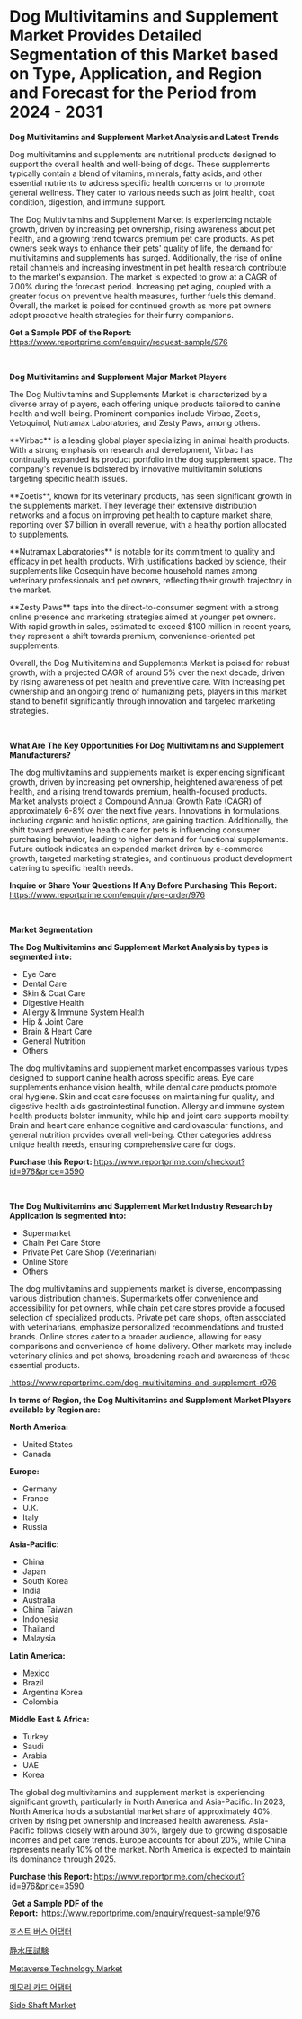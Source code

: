 <p><h1>Dog Multivitamins and Supplement Market Provides Detailed Segmentation of this Market based on Type, Application, and Region and Forecast for the Period from 2024 - 2031</h1></p><p><strong>Dog Multivitamins and Supplement Market Analysis and Latest Trends</strong></p>
<p><p>Dog multivitamins and supplements are nutritional products designed to support the overall health and well-being of dogs. These supplements typically contain a blend of vitamins, minerals, fatty acids, and other essential nutrients to address specific health concerns or to promote general wellness. They cater to various needs such as joint health, coat condition, digestion, and immune support.</p><p>The Dog Multivitamins and Supplement Market is experiencing notable growth, driven by increasing pet ownership, rising awareness about pet health, and a growing trend towards premium pet care products. As pet owners seek ways to enhance their pets' quality of life, the demand for multivitamins and supplements has surged. Additionally, the rise of online retail channels and increasing investment in pet health research contribute to the market's expansion. The market is expected to grow at a CAGR of 7.00% during the forecast period. Increasing pet aging, coupled with a greater focus on preventive health measures, further fuels this demand. Overall, the market is poised for continued growth as more pet owners adopt proactive health strategies for their furry companions.</p></p>
<p><strong>Get a Sample PDF of the Report:&nbsp;</strong> <a href="https://www.reportprime.com/enquiry/request-sample/976">https://www.reportprime.com/enquiry/request-sample/976</a></p>
<p>&nbsp;</p>
<p><strong>Dog Multivitamins and Supplement Major Market Players</strong></p>
<p><p>The Dog Multivitamins and Supplements Market is characterized by a diverse array of players, each offering unique products tailored to canine health and well-being. Prominent companies include Virbac, Zoetis, Vetoquinol, Nutramax Laboratories, and Zesty Paws, among others.</p><p>**Virbac** is a leading global player specializing in animal health products. With a strong emphasis on research and development, Virbac has continually expanded its product portfolio in the dog supplement space. The company's revenue is bolstered by innovative multivitamin solutions targeting specific health issues.</p><p>**Zoetis**, known for its veterinary products, has seen significant growth in the supplements market. They leverage their extensive distribution networks and a focus on improving pet health to capture market share, reporting over $7 billion in overall revenue, with a healthy portion allocated to supplements.</p><p>**Nutramax Laboratories** is notable for its commitment to quality and efficacy in pet health products. With justifications backed by science, their supplements like Cosequin have become household names among veterinary professionals and pet owners, reflecting their growth trajectory in the market.</p><p>**Zesty Paws** taps into the direct-to-consumer segment with a strong online presence and marketing strategies aimed at younger pet owners. With rapid growth in sales, estimated to exceed $100 million in recent years, they represent a shift towards premium, convenience-oriented pet supplements.</p><p>Overall, the Dog Multivitamins and Supplements Market is poised for robust growth, with a projected CAGR of around 5% over the next decade, driven by rising awareness of pet health and preventive care. With increasing pet ownership and an ongoing trend of humanizing pets, players in this market stand to benefit significantly through innovation and targeted marketing strategies.</p></p>
<p>&nbsp;</p>
<p><strong>What Are The Key Opportunities For Dog Multivitamins and Supplement Manufacturers?</strong></p>
<p><p>The dog multivitamins and supplements market is experiencing significant growth, driven by increasing pet ownership, heightened awareness of pet health, and a rising trend towards premium, health-focused products. Market analysts project a Compound Annual Growth Rate (CAGR) of approximately 6-8% over the next five years. Innovations in formulations, including organic and holistic options, are gaining traction. Additionally, the shift toward preventive health care for pets is influencing consumer purchasing behavior, leading to higher demand for functional supplements. Future outlook indicates an expanded market driven by e-commerce growth, targeted marketing strategies, and continuous product development catering to specific health needs.</p></p>
<p><strong>Inquire or Share Your Questions If Any Before Purchasing This Report:</strong> <a href="https://www.reportprime.com/enquiry/pre-order/976">https://www.reportprime.com/enquiry/pre-order/976</a></p>
<p>&nbsp;</p>
<p><strong>Market Segmentation</strong></p>
<p><strong>The Dog Multivitamins and Supplement Market Analysis by types is segmented into:</strong></p>
<p><ul><li>Eye Care</li><li>Dental Care</li><li>Skin & Coat Care</li><li>Digestive Health</li><li>Allergy & Immune System Health</li><li>Hip & Joint Care</li><li>Brain & Heart Care</li><li>General Nutrition</li><li>Others</li></ul></p>
<p><p>The dog multivitamins and supplement market encompasses various types designed to support canine health across specific areas. Eye care supplements enhance vision health, while dental care products promote oral hygiene. Skin and coat care focuses on maintaining fur quality, and digestive health aids gastrointestinal function. Allergy and immune system health products bolster immunity, while hip and joint care supports mobility. Brain and heart care enhance cognitive and cardiovascular functions, and general nutrition provides overall well-being. Other categories address unique health needs, ensuring comprehensive care for dogs.</p></p>
<p><strong>Purchase this Report:&nbsp;</strong><a href="https://www.reportprime.com/checkout?id=976&price=3590">https://www.reportprime.com/checkout?id=976&price=3590</a></p>
<p>&nbsp;</p>
<p><strong>The Dog Multivitamins and Supplement Market Industry Research by Application is segmented into:</strong></p>
<p><ul><li>Supermarket</li><li>Chain Pet Care Store</li><li>Private Pet Care Shop (Veterinarian)</li><li>Online Store</li><li>Others</li></ul></p>
<p><p>The dog multivitamins and supplements market is diverse, encompassing various distribution channels. Supermarkets offer convenience and accessibility for pet owners, while chain pet care stores provide a focused selection of specialized products. Private pet care shops, often associated with veterinarians, emphasize personalized recommendations and trusted brands. Online stores cater to a broader audience, allowing for easy comparisons and convenience of home delivery. Other markets may include veterinary clinics and pet shows, broadening reach and awareness of these essential products.</p></p>
<p><a href="https://www.reportprime.com/dog-multivitamins-and-supplement-r976">&nbsp;https://www.reportprime.com/dog-multivitamins-and-supplement-r976</a></p>
<p><strong>In terms of Region, the Dog Multivitamins and Supplement Market Players available by Region are:</strong></p>
<p>
    <p> <strong> North America: </strong>
        <ul>
            <li>United States</li>
            <li>Canada</li>
        </ul>
        </p> 
    <p> <strong> Europe: </strong>
        <ul>
            <li>Germany</li>
            <li>France</li>
            <li>U.K.</li>
            <li>Italy</li>
            <li>Russia</li>
        </ul>
        </p> 
    <p> <strong> Asia-Pacific: </strong>
        <ul>
            <li>China</li>
            <li>Japan</li>
            <li>South Korea</li>
            <li>India</li>
            <li>Australia</li>
            <li>China Taiwan</li>
            <li>Indonesia</li>
            <li>Thailand</li>
            <li>Malaysia</li>
        </ul>
        </p> 
    <p> <strong> Latin America: </strong>
        <ul>
            <li>Mexico</li>
            <li>Brazil</li>
            <li>Argentina Korea</li>
            <li>Colombia</li>
        </ul>
        </p> 
    <p> <strong> Middle East & Africa: </strong>
        <ul>
            <li>Turkey</li>
            <li>Saudi</li>
            <li>Arabia</li>
            <li>UAE</li>
            <li>Korea</li>
        </ul>
    </p>
    </p>
<p><p>The global dog multivitamins and supplement market is experiencing significant growth, particularly in North America and Asia-Pacific. In 2023, North America holds a substantial market share of approximately 40%, driven by rising pet ownership and increased health awareness. Asia-Pacific follows closely with around 30%, largely due to growing disposable incomes and pet care trends. Europe accounts for about 20%, while China represents nearly 10% of the market. North America is expected to maintain its dominance through 2025.</p></p>
<p><strong>Purchase this Report: </strong><a href="https://www.reportprime.com/checkout?id=976&price=3590">https://www.reportprime.com/checkout?id=976&price=3590</a></p>
<p>&nbsp;<strong>Get a Sample PDF of the Report:&nbsp;&nbsp;</strong><a href="https://www.reportprime.com/enquiry/request-sample/976">https://www.reportprime.com/enquiry/request-sample/976</a></p>
<p><strong></strong></p>
<p><p><a href="https://medium.com/@afsanamia652/%EC%A0%84%EB%9E%B5%EC%A0%81-%EC%8B%9C%EC%9E%A5-%ED%86%B5%EC%B0%B0%EB%A0%A5-%EA%B8%80%EB%A1%9C%EB%B2%8C-%ED%98%B8%EC%8A%A4%ED%8A%B8-%EB%B2%84%EC%8A%A4-%EC%96%B4%EB%8C%91%ED%84%B0-%EC%8B%9C%EC%9E%A5-2024-2031-7ad6f44fb6a9">호스트 버스 어댑터</a></p><p><a href="https://medium.com/@vadkqfca47/%E5%B8%82%E5%A0%B4%E3%83%88%E3%83%AC%E3%83%B3%E3%83%89%E3%81%AE%E8%A7%A3%E6%98%8E-%E3%82%B0%E3%83%AD%E3%83%BC%E3%83%90%E3%83%AB%E3%81%AA%E6%B0%B4%E5%9C%A7%E8%A9%A6%E9%A8%93%E5%B8%82%E5%A0%B4%E3%81%AE%E6%88%90%E9%95%B7%E3%81%A8%E5%9C%B0%E5%9F%9F%E3%81%AE%E6%B4%9E%E5%AF%9F-2024-2031-533979a9a3e0">静水圧試験</a></p><p><a href="https://medium.com/@salennagilmor/metaverse-technology-market-investigation-industry-evolution-and-forecast-till-2031-5414ac474d8b">Metaverse Technology Market</a></p><p><a href="https://medium.com/@afsanamia652/%EB%A9%94%EB%AA%A8%EB%A6%AC-%EC%B9%B4%EB%93%9C-%EC%96%B4%EB%8C%91%ED%84%B0-%EC%8B%9C%EC%9E%A5-%EA%B7%9C%EB%AA%A8-%EB%B0%8F-%EC%A0%90%EC%9C%A0%EC%9C%A8-%EB%B6%84%EC%84%9D-%EC%84%B1%EC%9E%A5-%EB%8F%99%ED%96%A5-%EB%B0%8F-2024-2031%EB%85%84-%EC%A0%84%EB%A7%9D-9907fdb5f6b9">메모리 카드 어댑터</a></p><p><a href="https://www.linkedin.com/pulse/global-side-shaft-market-size-expected-experience-cagr-131-kzbie?trackingId=vt79mNzaSei25wRCbsh%2F9g%3D%3D">Side Shaft Market</a></p></p>